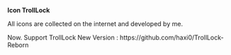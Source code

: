<b>Icon TrollLock</b><p>
All icons are collected on the internet and developed by me.
<p>Now. Support TrollLock New Version : https://github.com/haxi0/TrollLock-Reborn
